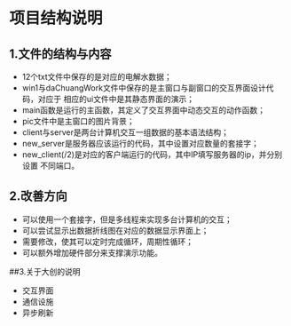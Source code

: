 # 项目结构说明
## 1.文件的结构与内容
+ 12个txt文件中保存的是对应的电解水数据；
+ win1与daChuangWork文件中保存的是主窗口与副窗口的交互界面设计代码，对应于
相应的ui文件中是其静态界面的演示；
+ main函数是运行的主函数，其定义了交互界面中动态交互的动作函数；
+ pic文件中是主窗口的图片背景；
+ client与server是两台计算机交互一组数据的基本语法结构；
+ new_server是服务器应该运行的代码，其中设置对应数量的套接字；
+ new_client(/2)是对应的客户端运行的代码，其中IP填写服务器的ip，并分别设置
不同端口。

## 2.改善方向
+ 可以使用一个套接字，但是多线程来实现多台计算机的交互；
+ 可以尝试显示出数据折线图在对应的数据显示界面上；
+ 需要修改，使其可以定时完成循环，周期性循环；
+ 可以额外增加硬件部分来支撑演示功能。

##3.关于大创的说明
+ 交互界面
+ 通信设施
+ 异步刷新
